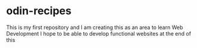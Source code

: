 # odin-recipes
This is my first repository and I am creating this as an area to learn Web Development
I hope to be able to develop functional websites at the end of this 
